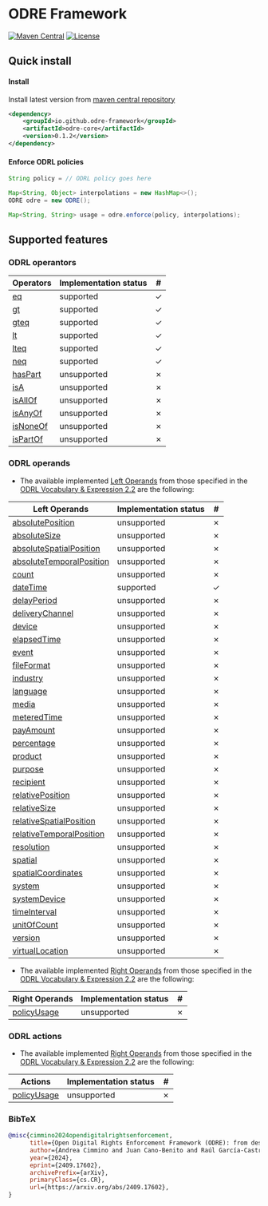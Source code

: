 # ODRE Framework
[![Maven Central](https://maven-badges.herokuapp.com/maven-central/cz.jirutka.rsql/rsql-parser/badge.png?version=0.1.2&style=flat&gav=true)](https://central.sonatype.com/artifact/io.github.odre-framework/odre-core) [![License](https://img.shields.io/badge/License-Apache%202.0-blue.svg)](https://opensource.org/licenses/Apache-2.0)

## Quick install

#### Install
Install latest version from  [maven central repository](https://central.sonatype.com/artifact/io.github.odre-framework/odre-core)

```xml
<dependency>
    <groupId>io.github.odre-framework</groupId>
    <artifactId>odre-core</artifactId>
    <version>0.1.2</version>
</dependency>
```

#### Enforce ODRL policies

````java
String policy = // ODRL policy goes here

Map<String, Object> interpolations = new HashMap<>();
ODRE odre = new ODRE();

Map<String, String> usage = odre.enforce(policy, interpolations);
````
## Supported features

### ODRL operantors

| Operators | Implementation status | # |
|--|--| -- |
| [eq](http://www.w3.org/ns/odrl/2/eq) | supported  | &check; |
| [gt](http://www.w3.org/ns/odrl/2/gt)  | supported  | &check; |
| [gteq](http://www.w3.org/ns/odrl/2/gteq) | supported  | &check; |
| [lt](http://www.w3.org/ns/odrl/2/lt)  | supported  | &check; |
| [lteq](http://www.w3.org/ns/odrl/2/lteq)  | supported  | &check; |
| [neq](http://www.w3.org/ns/odrl/2/neq)  | supported  | &check; |
| [hasPart](http://www.w3.org/ns/odrl/2/hasPart) | unsupported  | &cross; |
| [isA](http://www.w3.org/ns/odrl/2/isA) | unsupported  | &cross; |
| [isAllOf](http://www.w3.org/ns/odrl/2/isAllOf) | unsupported  | &cross; |
| [isAnyOf](http://www.w3.org/ns/odrl/2/isAnyOf) | unsupported  | &cross; |
| [isNoneOf](http://www.w3.org/ns/odrl/2/isNoneOf) | unsupported  | &cross; |
| [isPartOf](http://www.w3.org/ns/odrl/2/isPartOf) | unsupported  | &cross; |

### ODRL operands
* The available implemented [Left Operands](http://www.w3.org/ns/odrl/2/LeftOperand) from those specified in the [ODRL Vocabulary & Expression 2.2](https://www.w3.org/ns/odrl/2/) are the following:

| Left Operands                                                                               | Implementation status | # |
|---------------------------------------------------------------------------------------------|--| -- |
| [absolutePosition](http://www.w3.org/ns/odrl/2/dateTimeabsolutePosition)                 | unsupported | &cross; |
| [absoluteSize](http://www.w3.org/ns/odrl/2/dateTimeabsoluteSize)                         | unsupported | &cross; |
| [absoluteSpatialPosition](http://www.w3.org/ns/odrl/2/dateTimeabsoluteSpatialPosition)   | unsupported | &cross; |
| [absoluteTemporalPosition](http://www.w3.org/ns/odrl/2/dateTimeabsoluteTemporalPosition) | unsupported | &cross; |
| [count](http://www.w3.org/ns/odrl/2/dateTimecount)                                       | unsupported | &cross; |
| [dateTime](http://www.w3.org/ns/odrl/2/dateTime)                                 | supported | &check; |
| [delayPeriod](http://www.w3.org/ns/odrl/2/delayPeriod)                           | unsupported | &cross; |
| [deliveryChannel](http://www.w3.org/ns/odrl/2/deliveryChannel)                   | unsupported | &cross; |
| [device](http://www.w3.org/ns/odrl/2/device)                                     | unsupported | &cross; |
| [elapsedTime](http://www.w3.org/ns/odrl/2/elapsedTime)                           | unsupported | &cross; |
| [event](http://www.w3.org/ns/odrl/2/event)                                       | unsupported | &cross; |
| [fileFormat](http://www.w3.org/ns/odrl/2/fileFormat)                             | unsupported | &cross; |
| [industry](http://www.w3.org/ns/odrl/2/industry)                                 | unsupported | &cross; |
| [language](http://www.w3.org/ns/odrl/2/language)                                 | unsupported | &cross; |
| [media](http://www.w3.org/ns/odrl/2/media)                                       | unsupported | &cross; |
| [meteredTime](http://www.w3.org/ns/odrl/2/meteredTime)                           | unsupported | &cross; |
| [payAmount](http://www.w3.org/ns/odrl/2/payAmount)                               | unsupported | &cross; |
| [percentage](http://www.w3.org/ns/odrl/2/percentage)                             | unsupported | &cross; |
| [product](http://www.w3.org/ns/odrl/2/product)                                   | unsupported | &cross; |
| [purpose](http://www.w3.org/ns/odrl/2/purpose)                                   | unsupported | &cross; |
| [recipient](http://www.w3.org/ns/odrl/2/recipient)                               | unsupported | &cross; |
| [relativePosition](http://www.w3.org/ns/odrl/2/relativePosition)                 | unsupported | &cross; |
| [relativeSize](http://www.w3.org/ns/odrl/2/relativeSize)                         | unsupported | &cross; |
| [relativeSpatialPosition](http://www.w3.org/ns/odrl/2/relativeSpatialPosition)   | unsupported | &cross; |
| [relativeTemporalPosition](http://www.w3.org/ns/odrl/2/relativeTemporalPosition) | unsupported | &cross; |
| [resolution](http://www.w3.org/ns/odrl/2/resolution)                             | unsupported | &cross; |
| [spatial](http://www.w3.org/ns/odrl/2/spatial)                                   | unsupported | &cross; |
| [spatialCoordinates](http://www.w3.org/ns/odrl/2/spatialCoordinates)             | unsupported | &cross; |
| [system](http://www.w3.org/ns/odrl/2/system)                                     | unsupported | &cross; |
| [systemDevice](http://www.w3.org/ns/odrl/2/systemDevice)                         | unsupported | &cross; |
| [timeInterval](http://www.w3.org/ns/odrl/2/timeInterval)                         | unsupported | &cross; |
| [unitOfCount](http://www.w3.org/ns/odrl/2/unitOfCount)                           | unsupported | &cross; |
| [version](http://www.w3.org/ns/odrl/2/version)                                   | unsupported | &cross; |
| [virtualLocation](http://www.w3.org/ns/odrl/2/virtualLocation)                   | unsupported | &cross; |


* The available implemented [Right Operands](http://www.w3.org/ns/odrl/2/RightOperand) from those specified in the [ODRL Vocabulary & Expression 2.2](https://www.w3.org/ns/odrl/2/) are the following:

| Right Operands | Implementation status | # |
|--|--| -- |
| [policyUsage](http://www.w3.org/ns/odrl/2/policyUsage) | unsupported  | &cross; |

### ODRL actions

* The available implemented [Right Operands](http://www.w3.org/ns/odrl/2/RightOperand) from those specified in the [ODRL Vocabulary & Expression 2.2](https://www.w3.org/ns/odrl/2/) are the following:

| Actions                                                           | Implementation status | # |
|-------------------------------------------------------------------|--| -- |
| [policyUsage]([https://www.w3.org/TR/odrl-vocab/#term-](https://www.w3.org/ns/odrl/2/)policyUsage) | unsupported  | &cross; |
### BibTeX

```bibtex
@misc{cimmino2024opendigitalrightsenforcement,
      title={Open Digital Rights Enforcement Framework (ODRE): from descriptive to enforceable policies}, 
      author={Andrea Cimmino and Juan Cano-Benito and Raúl García-Castro},
      year={2024},
      eprint={2409.17602},
      archivePrefix={arXiv},
      primaryClass={cs.CR},
      url={https://arxiv.org/abs/2409.17602}, 
}
```
